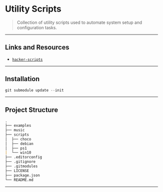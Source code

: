 # Utility Scripts

> Collection of utility scripts used to automate system setup and configuration tasks.

---

## Links and Resources

- [`hacker-scripts`](https://github.com/NARKOZ/hacker-scripts)

---

## Installation

```powershell
git submodule update --init
```

---

## Project Structure

```md
.
├── examples
├── music
├── scripts
│  ├── choco
│  ├── debian
│  ├── ps1
|  └── win10
├── .editorconfig
├── .gitignore
├── .gitmodules
├── LICENSE
├── package.json
└── README.md
```

---
